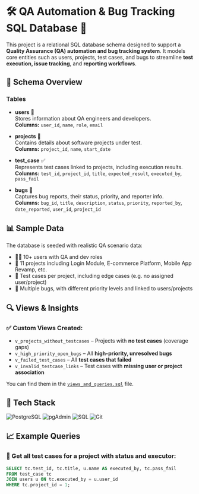 # 🛠️ QA Automation & Bug Tracking SQL Database 🐞

This project is a relational SQL database schema designed to support a **Quality Assurance (QA) automation and bug tracking system**. It models core entities such as users, projects, test cases, and bugs to streamline **test execution, issue tracking**, and **reporting workflows**.


## 🧱 Schema Overview

### Tables

- **users** 👥  
  Stores information about QA engineers and developers.  
  **Columns:** `user_id`, `name`, `role`, `email`

- **projects** 📁  
  Contains details about software projects under test.  
  **Columns:** `project_id`, `name`, `start_date`

- **test_case** ✅  
  Represents test cases linked to projects, including execution results.  
  **Columns:** `test_id`, `project_id`, `title`, `expected_result`, `executed_by`, `pass_fail`

- **bugs** 🐛  
  Captures bug reports, their status, priority, and reporter info.  
  **Columns:** `bug_id`, `title`, `description`, `status`, `priority`, `reported_by`, `date_reported`, `user_id`, `project_id`


## 📊 Sample Data

The database is seeded with realistic QA scenario data:

- 👨‍💻 10+ users with QA and dev roles
- 🧩 11 projects including Login Module, E-commerce Platform, Mobile App Revamp, etc.
- 🧪 Test cases per project, including edge cases (e.g. no assigned user/project)
- 🐞 Multiple bugs, with different priority levels and linked to users/projects


## 🔍 Views & Insights

### ✅ Custom Views Created:

- `v_projects_without_testcases` – Projects with **no test cases** (coverage gaps)
- `v_high_priority_open_bugs` – All **high-priority, unresolved bugs**
- `v_failed_test_cases` – All **test cases that failed**
- `v_invalid_testcase_links` – Test cases with **missing user or project association**

You can find them in the [`views_and_queries.sql`](your_file_link_here) file.

## 🧰 Tech Stack

![PostgreSQL](https://img.shields.io/badge/PostgreSQL-4169E1?style=for-the-badge&logo=postgresql&logoColor=white)
![pgAdmin](https://img.shields.io/badge/pgAdmin-00599C?style=for-the-badge&logo=postgresql&logoColor=white)
![SQL](https://img.shields.io/badge/SQL-FFCA28?style=for-the-badge&logo=sqlite&logoColor=black)
![Git](https://img.shields.io/badge/Git-E44C30?style=for-the-badge&logo=git&logoColor=white)


## 📈 Example Queries

### 🔎 Get all test cases for a project with status and executor:

```sql
SELECT tc.test_id, tc.title, u.name AS executed_by, tc.pass_fail
FROM test_case tc
JOIN users u ON tc.executed_by = u.user_id
WHERE tc.project_id = 1;
